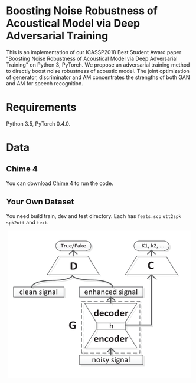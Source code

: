 # Boosting Noise Robustness of Acoustical Model via Deep Adversarial Training

This is an implementation of our ICASSP2018 Best Student Award paper "Boosting Noise Robustness of Acoustical Model via Deep Adversarial Training" 
on Python 3, PyTorch. We propose an adversarial training method to directly boost noise robustness of acoustic model. The joint 
optimization of generator, discriminator and AM concentrates the strengths of both GAN and AM for speech recognition. 

# Requirements
Python 3.5, PyTorch 0.4.0.

# Data
## Chime 4
You can download [Chime 4](http://spandh.dcs.shef.ac.uk/chime_challenge/chime2016/) to run the code.

## Your Own Dataset
You need build train, dev and test directory. Each has ```feats.scp``` ```utt2spk``` ```spk2utt``` and ```text```. 

<div align="center">
<img src="https://github.com/bliunlpr/gan_torch/blob/master/fig/adn.jpg"  height="400" width="495">
</div>
